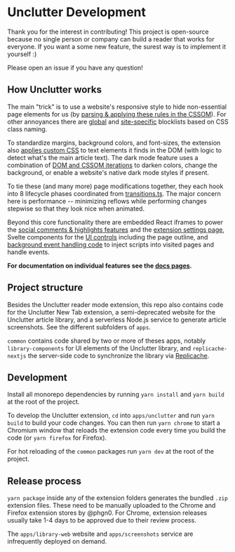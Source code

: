 # Unclutter Development

Thank you for the interest in contributing! This project is open-source because no single person or company can build a reader that works for everyone. If you want a some new feature, the surest way is to implement it yourself :)

Please open an issue if you have any question!

## How Unclutter works

The main "trick" is to use a website's responsive style to hide non-essential page elements for us (by [parsing & applying these rules in the CSSOM](apps/unclutter/source/content-script/modifications/CSSOM/responsiveStyle.ts)).
For other annoyances there are [global](apps/unclutter/source/content-script/modifications/contentBlock.ts) and [site-specific](apps/unclutter/source/content-script/pageview/siteTweaks.css) blocklists based on CSS class naming.

To standardize margins, background colors, and font-sizes, the extension also [applies custom CSS](apps/unclutter/source/content-script/modifications/DOM/textContainer.ts) to text elements it finds in the DOM (with logic to detect what's the main article text). The dark mode feature uses a combination of [DOM and CSSOM iterations](apps/unclutter/source/content-script/modifications/CSSOM/theme.ts) to darken colors, change the background, or enable a website's native dark mode styles if present.

To tie these (and many more) page modifications together, they each hook into 8 lifecycle phases coordinated from [transitions.ts](apps/unclutter/source/content-script/transitions.ts). The major concern here is performance -- minimizing reflows while performing changes stepwise so that they look nice when animated.

Beyond this core functionality there are embedded React iframes to power the [social comments & highlights features](apps/unclutter/source/sidebar/App.tsx) and the [extension settings page](apps/unclutter/source/settings-page/Options.tsx), Svelte components for the [UI controls](apps/unclutter/source/overlay) including the page outline, and [background event handling code](apps/unclutter/source/background/events.ts) to inject scripts into visited pages and handle events.

**For documentation on individual features see the [docs pages](https://github.com/lindylearn/unclutter/blob/main/docs).**

## Project structure

Besides the Unclutter reader mode extension, this repo also contains code for the Unclutter New Tab extension, a semi-deprecated website for the Unclutter article library, and a serverless Node.js service to generate article screenshots. See the different subfolders of `apps`.

`common` contains code shared by two or more of theses apps, notably `library-components` for UI elements of the Unclutter library, and `replicache-nextjs` the server-side code to synchronize the library via [Replicache](https://replicache.dev).

## Development

Install all monorepo dependencies by running `yarn install` and `yarn build` at the root of the project.

To develop the Unclutter extension, `cd` into `apps/unclutter` and run `yarn build` to build your code changes. You can then run `yarn chrome` to start a Chromium window that reloads the extension code every time you build the code (or `yarn firefox` for Firefox).

For hot reloading of the `common` packages run `yarn dev` at the root of the project.

## Release process

`yarn package` inside any of the extension folders generates the bundled `.zip` extension files.
These need to be manually uploaded to the Chrome and Firefox extension stores by @phgn0. For Chrome, extension releases usually take 1-4 days to be approved due to their review process. 

The `apps/library-web` website and `apps/screenshots` service are infrequently deployed on demand.
